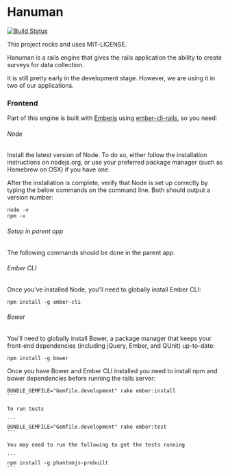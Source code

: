 Hanuman
========

[![Build Status](https://travis-ci.org/kristenhazard/hanuman.svg?branch=master)](https://travis-ci.org/kristenhazard/hanuman)

This project rocks and uses MIT-LICENSE.

Hanuman is a rails engine that gives the rails application the ability to create surveys for data collection.

It is still pretty early in the development stage. However, we are using it in two of our applications.



### Frontend

Part of this engine is built with [Emberjs](http://emberjs.com/) using [ember-cli-rails](https://github.com/thoughtbot/ember-cli-rails), so you need:

###### Node

Install the latest version of Node. To do so, either follow the installation instructions on nodejs.org, or use your preferred package manager (such as Homebrew on OSX) if you have one.

After the installation is complete, verify that Node is set up correctly by typing the below commands on the command line. Both should output a version number:

````
node -v
npm -v
````

###### Setup in parent app

The following commands should be done in the parent app.

###### Ember CLI

Once you’ve installed Node, you’ll need to globally install Ember CLI:

````
npm install -g ember-cli
````

###### Bower

You’ll need to globally install Bower, a package manager that keeps your front-end dependencies (including jQuery, Ember, and QUnit) up-to-date:

````
npm install -g bower
````

Once you have Bower and Ember CLI installed you need to install npm and bower dependencies before running the rails server:

````
BUNDLE_GEMFILE="Gemfile.development" rake ember:install
```

To run tests

```
BUNDLE_GEMFILE="Gemfile.development" rake ember:test
```

You may need to run the following to get the tests running

```
npm install -g phantomjs-prebuilt
```
